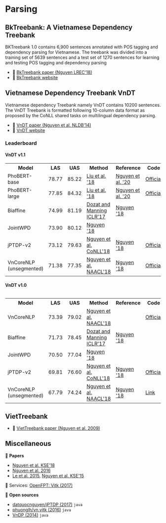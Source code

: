 # Parsing

## BkTreebank: A Vietnamese Dependency Treebank

BKTreebank 1.0 contains 6,900 sentences annotated with POS tagging and dependency parsing for Vietnamese. The treebank was divided into a training set of 5639 sentences and a test set of 1270 sentences for learning and testing POS tagging and dependency parsing

* :scroll: [BkTreebank paper (Nguyen LREC'18)](https://arxiv.org/pdf/1710.05519.pdf)
* :link: [BkTreebank website](http://is.hust.edu.vn/~hieunk/bktreebank/)

## Vietnamese Dependency Treebank VnDT

Vietnamese dependency Treebank namely VnDT contains 10200 sentences. The VnDT Treebank is formatted following 10-column data format as proposed by the CoNLL shared tasks on multilingual dependency parsing.

* :scroll: [VnDT paper (Nguyen et al. NLDB'14)](https://people.eng.unimelb.edu.au/dqnguyen/resources/NLDB2014.pdf)
* :link: [VnDT website](http://vndp.sourceforge.net/)

### Leaderboard
#### VnDT v1.1

<table>
  <tr>
    <th>Model</th>
    <th>LAS</th>
    <th>UAS</th>
    <th>Method</th>
    <th>Reference</th>
    <th>Code</th>
  </tr>
  <tr>
    <td>PhoBERT-base</td>
    <td>78.77</td>
    <td>85.22</td>
    <td><a href="https://arxiv.org/abs/1907.11692">Liu et al. '18</a></td>
    <td><a href="https://arxiv.org/abs/2003.00744">Nguyen et al. '20</td>
    <td><a href="https://github.com/VinAIResearch/PhoBERT">Official</a></td>
  </tr>
    <tr>
    <td>PhoBERT-large</td>
    <td>77.85</td>
    <td>84.32</td>
    <td><a href="https://arxiv.org/abs/1907.11692">Liu et al. '18</a></td>
    <td><a href="https://arxiv.org/abs/2003.00744">Nguyen et al. '20</td>
    <td><a href="https://github.com/VinAIResearch/PhoBERT">Official</a></td>
  </tr>
    <tr>
    <td>Biaffine</td>
    <td>74.99</td>
    <td>81.19</td>
    <td><a href="https://arxiv.org/abs/1611.01734">Dozat and Manning ICLR'17</a></td>
    <td><a href="https://arxiv.org/pdf/1812.11459.pdf">Nguyen '18</td>
    <td></td>
  </tr>
  </tr>
    <tr>
    <td>JointWPD</td>
    <td>73.90</td>
    <td>80.12</td>
    <td><a href="https://arxiv.org/pdf/1812.11459.pdf">Nguyen '18</a></td>
    <td></td>
    <td></td>
  </tr>
  </tr>
    <tr>
    <td>jPTDP-v2</td>
    <td>73.12</td>
    <td>79.63</td>
    <td><a href="https://www.aclweb.org/anthology/K18-2008/">Nguyen et al. CoNLL'18</a></td>
    <td><a href="https://arxiv.org/pdf/1812.11459.pdf">Nguyen '18</td>
    <td><a href="https://github.com/datquocnguyen/jPTDP">Official</a></td>
  </tr>
  </tr>
    <tr>
    <td>VnCoreNLP (unsegmented)</td>
    <td>71.38</td>
    <td>77.35</td>
    <td><a href="https://www.aclweb.org/anthology/N18-5012/">Nguyen et al. NAACL'18</a></td>
    <td><a href="https://arxiv.org/pdf/1812.11459.pdf">Nguyen '18</td>
    <td><a href="https://github.com/vncorenlp/VnCoreNLP">Official</a></td>
  </tr>
</table>
<table>
  
#### VnDT v1.0

<table>
  <tr>
    <th>Model</th>
    <th>LAS</th>
    <th>UAS</th>
    <th>Method</th>
    <th>Reference</th>
    <th>Code</th>
  </tr>
  <tr>
    <td>VnCoreNLP</td>
    <td>73.39</td>
    <td>79.02</td>
    <td><a href="http://aclweb.org/anthology/N18-5012">Nguyen et al. NAACL'18</a></td>
    <td></td>
    <td><a href="https://github.com/vncorenlp/VnCoreNLP">Official</a></td>
  </tr>
  <tr>
    <td>Biaffine</td>
    <td>71.73</td>
    <td>78.45</td>
    <td><a href="https://arxiv.org/pdf/1611.01734.pdf">Dozat and Manning ICLR'17</a></td>
    <td><a href="https://arxiv.org/pdf/1812.11459.pdf">Nguyen '18</a></td>
    <td></td>
  </tr>
  <tr>
    <td>JointWPD</td>
    <td>70.50</td>
    <td>77.04</td>
    <td><a href="https://arxiv.org/pdf/1812.11459.pdf">Nguyen '18</a></td>
    <td></td>
    <td></td>
  </tr>
  <tr>
    <td>jPTDP-v2</td>
    <td>69.81</td>
    <td>76.60</td>
    <td><a href="http://www.aclweb.org/anthology/K18-2008">Nguyen et al. CoNLL'18</a></td>
    <td><a href="https://arxiv.org/pdf/1812.11459.pdf">Nguyen '18</a></td>
    <td><a href="https://github.com/datquocnguyen/jPTDP">Official</a></td>
  </tr> 
  <tr>
    <td>VnCoreNLP (unsegmented)</td>
    <td>67.79</td>
    <td>74.24</td>
    <td><a href="http://aclweb.org/anthology/N18-5012">Nguyen et al. NAACL'18</a></td>
    <td><a href="https://arxiv.org/pdf/1812.11459.pdf">Nguyen '18</a></td>
    <td><a href="https://github.com/vncorenlp/VnCoreNLP">Link</a></td>
  </tr>
</table>

## VietTreebank

* :scroll: [VietTreebank paper (Nguyen et al. 2009)](http://citeseerx.ist.psu.edu/viewdoc/download?doi=10.1.1.164.6770&rep=rep1&type=pdf)

## Miscellaneous

:scroll: **Papers**

* [Nguyen et al. KSE'18](https://drive.google.com/file/d/1NSJTaGUlbj_IOh7OU3_A_R172v772dvi/view?usp=sharing)
* [Nguyen et al. 2016](https://ieeexplore.ieee.org/document/7758049/)
* [Le et al. 2015](https://link.springer.com/chapter/10.1007/978-3-319-25660-3_22), [Nguyen et al. KSE'15](https://ieeexplore.ieee.org/document/7371762/)

:dizzy: Services: [OpenFPT: Vitk (2017)](http://doc.openfpt.vn/#vitk)

:file_folder: **Open sources**

* [datquocnguyen/jPTDP (2017)](https://github.com/datquocnguyen/jPTDP) `java`
* [phuonglh/vn.vitk (2016)](https://github.com/phuonglh/vn.vitk) `java`
* [VnDP (2014)](http://vndp.sourceforge.net/) `java`
